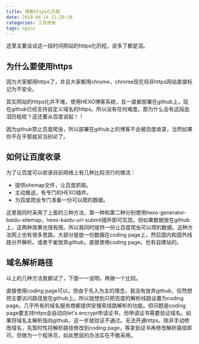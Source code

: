```yaml
---
title: 博客https化历程
date: 2019-04-14 21:20:39
categories: 工具使用
tags: nginx
---
```

这里主要谈谈这一段时间网站的https化历程，说多了都是泪。
<!--more-->

## 为什么要使用https
因为大家都用https了，并且大家都用chrome，chrome现在将非https网站直接标记为不安全。

其实网站的https化并不难，使用HEXO博客系统，且一直都部署在github上，现在github已经支持自定义域名的https。所以没有任何难度。那为什么会有这段血泪历程呢？这还要从百度说起！！

因为github禁止百度爬虫，所以部署在github上的博客不会被百度收录，当然如果你不在乎那就另当别论了。

## 如何让百度收录
为了让百度可以收录目前网络上有几种比较流行的做法：
- 提供sitemap文件，让百度抓取。
- 主动推送，有专门的HEXO插件。
- 为百度爬虫专门准备一份可以爬的数据。

这里我同时采用了上面的三种方法，第一种和第二种分别使用hexo-generator-baidu-sitemap，hexo-baidu-url-submit插件即可实现。但如果数据放在github上，这两种效果也很有限。所以我同时提供一份让百度爬虫可以爬的数据。这种方法网上也有很多思路，大部分是放一份数据在coding page上，然后国内和国外线路分开解析。或者干崔放弃github，直接使用coding page。也有自建站的。

## 域名解析路径
以上的几种方法我都试了，下面一一说明，再做一个比较。

直接使用coding page可以，但由于先入为主的理念，我没有放弃github，任然想把主要访问路径放在github上。所以就想到只把百度的解析线路设置为coding page。几乎所有的域名服务商都提供安搜索线路解析的功能。但问题是coding page要支持https会自动向let's encrypt申请证书，但申请证书需要验证域名。如果将域名主解析指向github，这一步就验证不通过。无法开通https。除非手动修改域名，先暂时性将解析路径修改到coding page，等拿到证书再修改解析路径即可。但做为一个程序员，如此憋屈的办法实在不敢采用。

